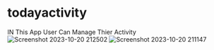 # todayactivity
 IN This App User Can Manage Thier Activity 
<br>
 ![Screenshot 2023-10-20 212502](https://github.com/saurabhAgrawalGit/todayactivity/assets/116831490/e87bc027-614e-40de-a78d-4fcfc89e59c2) ![Screenshot 2023-10-20 211147](https://github.com/saurabhAgrawalGit/todayactivity/assets/116831490/38d23f64-39a3-438b-9275-e9028686bd3a)
